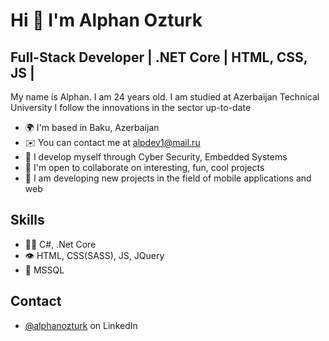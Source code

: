 Hi 👋 I'm Alphan Ozturk 
============================

## Full-Stack Developer | .NET Core | HTML, CSS, JS |
My name is Alphan. I am 24 years old. I am studied at Azerbaijan Technical University
I follow the innovations in the sector up-to-date

* 🌍  I'm based in Baku, Azerbaijan
* ✉️  You can contact me at [alpdev1@mail.ru](mailto:alpdev1@mail.ru)
* 🧠  I develop myself through Cyber Security, Embedded Systems
* 🤝  I'm open to collaborate on interesting, fun, cool projects
* 🔭  I am developing new projects in the field of mobile applications and web
## Skills
- 👨‍💻 C#, .Net Core
- 👁️ HTML, CSS(SASS), JS, JQuery
- 💽 MSSQL


## Contact
- [@alphanozturk](https://www.linkedin.com/in/alphan-öztürk-5a5864230/) on LinkedIn
